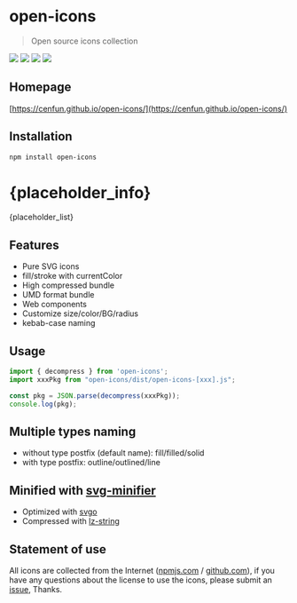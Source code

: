 # open-icons
> Open source icons collection

![](https://img.shields.io/npm/v/open-icons)
![](https://img.shields.io/librariesio/github/cenfun/open-icons)
![](https://img.shields.io/librariesio/dependents/npm/open-icons)
[![](https://badgen.net/npm/dw/open-icons)](https://www.npmjs.com/package/open-icons)

## Homepage
[https://cenfun.github.io/open-icons/](https://cenfun.github.io/open-icons/)

## Installation
```sh
npm install open-icons
```

# {placeholder_info}
{placeholder_list}


## Features
* Pure SVG icons 
* fill/stroke with currentColor
* High compressed bundle
* UMD format bundle
* Web components
* Customize size/color/BG/radius
* kebab-case naming

## Usage
```js
import { decompress } from 'open-icons';
import xxxPkg from "open-icons/dist/open-icons-[xxx].js";

const pkg = JSON.parse(decompress(xxxPkg));
console.log(pkg);

```

## Multiple types naming
* without type postfix (default name): fill/filled/solid
* with type postfix: outline/outlined/line

## Minified with [svg-minifier](https://github.com/cenfun/svg-minifier)
* Optimized with [svgo](https://github.com/svg/svgo)
* Compressed with [lz-string](https://github.com/pieroxy/lz-string)

## Statement of use
All icons are collected from the Internet ([npmjs.com](https://www.npmjs.com/) / [github.com](https://github.com/)), if you have any questions about the license to use the icons, please submit an [issue](https://github.com/cenfun/open-icons/issues), Thanks.